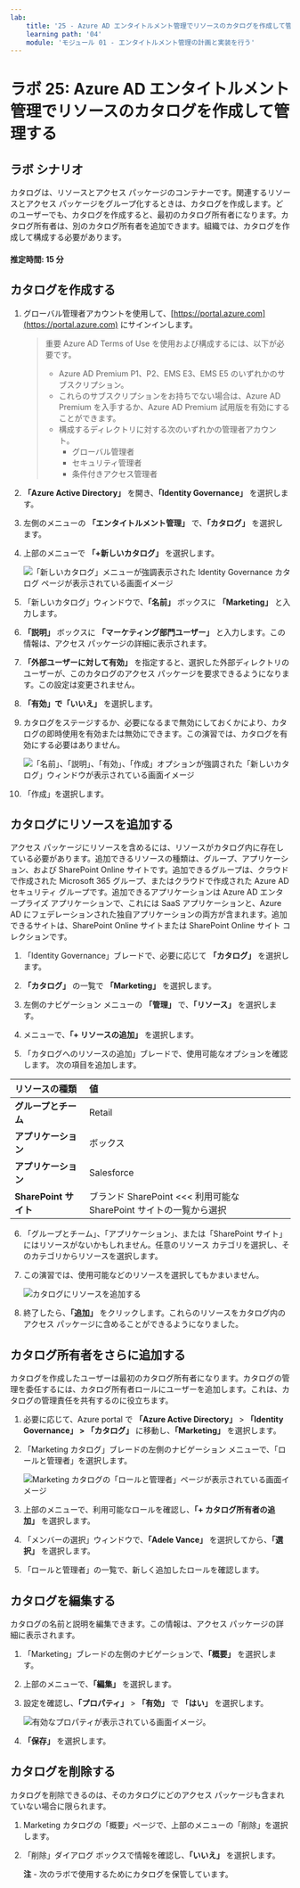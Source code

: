 ```yaml
---
lab:
    title: '25 - Azure AD エンタイトルメント管理でリソースのカタログを作成して管理する'
    learning path: '04'
    module: 'モジュール 01 - エンタイトルメント管理の計画と実装を行う'
---
```


# ラボ 25: Azure AD エンタイトルメント管理でリソースのカタログを作成して管理する

## ラボ シナリオ

カタログは、リソースとアクセス パッケージのコンテナーです。関連するリソースとアクセス パッケージをグループ化するときは、カタログを作成します。どのユーザーでも、カタログを作成すると、最初のカタログ所有者になります。カタログ所有者は、別のカタログ所有者を追加できます。組織では、カタログを作成して構成する必要があります。

#### 推定時間: 15 分

## カタログを作成する

1. グローバル管理者アカウントを使用して、[https://portal.azure.com](https://portal.azure.com) にサインインします。

    >重要
    >Azure AD Terms of Use を使用および構成するには、以下が必要です。
    >
    >- Azure AD Premium P1、P2、EMS E3、EMS E5 のいずれかのサブスクリプション。
    >- これらのサブスクリプションをお持ちでない場合は、Azure AD Premium を入手するか、Azure AD Premium 試用版を有効にすることができます。
    >- 構成するディレクトリに対する次のいずれかの管理者アカウント。
    >    - グローバル管理者
    >    - セキュリティ管理者
    >    - 条件付きアクセス管理者

2. **「Azure Active Directory」** を開き、**「Identity Governance」** を選択します。

3. 左側のメニューの **「エンタイトルメント管理」** で、**「カタログ」** を選択します。

4. 上部のメニューで **「+新しいカタログ」** を選択します。

    ![「新しいカタログ」メニューが強調表示された Identity Governance カタログ ページが表示されている画面イメージ](./media/lp4-mod1-identity-governance-new-catalog.png)

5. 「新しいカタログ」ウィンドウで、**「名前」** ボックスに **「Marketing」** と入力します。

6. **「説明」** ボックスに **「マーケティング部門ユーザー」** と入力します。この情報は、アクセス パッケージの詳細に表示されます。

7. **「外部ユーザーに対して有効」** を指定すると、選択した外部ディレクトリのユーザーが、このカタログのアクセス パッケージを要求できるようになります。この設定は変更されません。

8. **「有効」で「いいえ」** を選択します。

9. カタログをステージするか、必要になるまで無効にしておくかにより、カタログの即時使用を有効または無効にできます。この演習では、カタログを有効にする必要はありません。

    ![「名前」、「説明」、「有効」、「作成」オプションが強調された「新しいカタログ」ウィンドウが表示されている画面イメージ](./media/lp4-mod1-new-catalog-marketing.png)

10. 「作成」を選択します。

## カタログにリソースを追加する

アクセス パッケージにリソースを含めるには、リソースがカタログ内に存在している必要があります。追加できるリソースの種類は、グループ、アプリケーション、および SharePoint Online サイトです。追加できるグループは、クラウドで作成された Microsoft 365 グループ、またはクラウドで作成された Azure AD セキュリティ グループです。追加できるアプリケーションは Azure AD エンタープライズ アプリケーションで、これには SaaS アプリケーションと、Azure AD にフェデレーションされた独自アプリケーションの両方が含まれます。追加できるサイトは、SharePoint Online サイトまたは SharePoint Online サイト コレクションです。

1. 「Identity Governance」ブレードで、必要に応じて **「カタログ」** を選択します。

2. **「カタログ」** の一覧で **「Marketing」** を選択します。

3. 左側のナビゲーション メニューの **「管理」** で、**「リソース」** を選択します。

4. メニューで、**「+ リソースの追加」** を選択します。

5. 「カタログへのリソースの追加」ブレードで、使用可能なオプションを確認します。  次の項目を追加します。

| リソースの種類 | 値 |
| :------------- | :---------- |
|  **グループとチーム** | Retail |
|  **アプリケーション** | ボックス |
|  **アプリケーション** | Salesforce |
|  **SharePoint サイト** | ブランド SharePoint <<< 利用可能な SharePoint サイトの一覧から選択 |

6. 「グループとチーム」、「アプリケーション」、または「SharePoint サイト」にはリソースがないかもしれません。任意のリソース カテゴリを選択し、そのカテゴリからリソースを選択します。

7. この演習では、使用可能などのリソースを選択してもかまいません。

    ![カタログにリソースを追加する](./media/catalog-add-resources.png)

8. 終了したら、**「追加」** をクリックします。これらのリソースをカタログ内のアクセス パッケージに含めることができるようになりました。

## カタログ所有者をさらに追加する

カタログを作成したユーザーは最初のカタログ所有者になります。カタログの管理を委任するには、カタログ所有者ロールにユーザーを追加します。これは、カタログの管理責任を共有するのに役立ちます。

1. 必要に応じて、Azure portal で **「Azure Active Directory」** > **「Identity Governance」 > 「カタログ」** に移動し、**「Marketing」** を選択します。

2. 「Marketing カタログ」ブレードの左側のナビゲーション メニューで、「ロールと管理者」を選択します。

    ![Marketing カタログの「ロールと管理者」ページが表示されている画面イメージ](./media/lp4-mod1-catalog-roles-and-admins.png)

3. 上部のメニューで、利用可能なロールを確認し、**「+ カタログ所有者の追加」** を選択します。

4. 「メンバーの選択」ウィンドウで、**「Adele Vance」** を選択してから、**「選択」** を選択します。

5. 「ロールと管理者」の一覧で、新しく追加したロールを確認します。

## カタログを編集する

カタログの名前と説明を編集できます。この情報は、アクセス パッケージの詳細に表示されます。

1. 「Marketing」ブレードの左側のナビゲーションで、**「概要」** を選択します。

2. 上部のメニューで、**「編集」** を選択します。

3. 設定を確認し、**「プロパティ」** > **「有効」** で **「はい」** を選択します。

    ![有効なプロパティが表示されている画面イメージ。](./media/lp4-mod1-edit-marketing-catalog.png)

4. **「保存」** を選択します。

## カタログを削除する

カタログを削除できるのは、そのカタログにどのアクセス パッケージも含まれていない場合に限られます。

1. Marketing カタログの「概要」ページで、上部のメニューの「削除」を選択します。

2. 「削除」ダイアログ ボックスで情報を確認し、**「いいえ」** を選択します。

    **注** - 次のラボで使用するためにカタログを保管しています。
